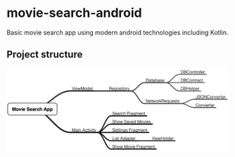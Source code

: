 # movie-search-android
Basic movie search app using modern android technologies including Kotlin.

## Project structure
![](Movie-Search-Mindmap.png)

